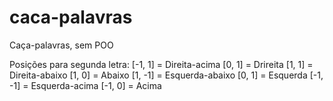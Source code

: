 # caca-palavras
Caça-palavras, sem POO

Posições para segunda letra:
[-1, 1] = Direita-acima
[0, 1] = Drireita
[1, 1] = Direita-abaixo
[1, 0] = Abaixo
[1, -1] = Esquerda-abaixo
[0, 1] = Esquerda
[-1, -1] = Esquerda-acima
[-1, 0] = Acima
